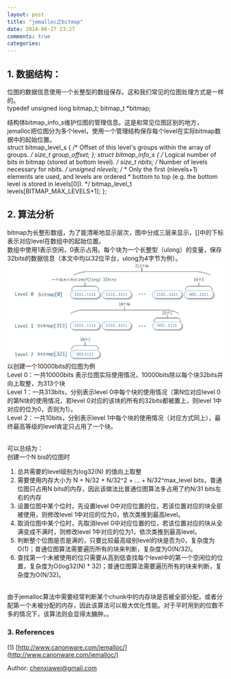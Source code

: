 ```yaml
---
layout: post
title: "jemalloc之bitmap"
date: 2014-06-27 23:27
comments: true
categories: 
---
```


## 1. 数据结构：
位图的数据信息使用一个长整型的数组保存。这和我们常见的位图处理方式是一样的。<br>
	typedef unsigned long bitmap_t;
	bitmap_t *bitmap;
	
结构体bitmap_info_s维护位图的管理信息。这是和常见位图区别的地方，jemalloc把位图分为多个level，使用一个管理结构保存每个level在实际bitmap数据中的起始位置。<br>
	struct bitmap_level_s {
		/* Offset of this level's groups within the array of groups. */
		size_t group_offset;
	};
	struct bitmap_info_s {
		/* Logical number of bits in bitmap (stored at bottom level). */
		size_t nbits;
		/* Number of levels necessary for nbits. */
		unsigned nlevels;
		/*
		 * Only the first (nlevels+1) elements are used, and levels are ordered
		 * bottom to top (e.g. the bottom level is stored in levels[0]).
		 */
		bitmap_level_t levels[BITMAP_MAX_LEVELS+1];
	};

## 2. 算法分析
bitmap为长整形数组，为了能清晰地显示层次，图中分成三层来显示，[]中的下标表示对应level在数组中的起始位置。<br>
数组中使用1表示空闲，0表示占用。每个块为一个长整型（ulong）的变量，保存32bits的数据信息（本文中均以32位平台，ulong为4字节为例）。<br>
<img src="/images/je_bmp.jpg" alt="bitmap" /><br>
以创建一个10000bits的位图为例<br>
Level 0：一共10000bits 表示位图实际使用情况，10000bits除以每个块32bits并向上取整，为313个块<br>
Level 1：一共313bits，分别表示level 0中每个块的使用情况（第N位对应level 0的第N块的使用情况，若level 0对应的该块的所有的32bits都被置上，则level 1中对应的位为0，否则为1）。<br>
Level 2：一共10bits，分别表示level 1中每个块的使用情况（对应方式同上），最终最高等级的level肯定只占用了一个块。<br>
<br>
 
可以总结为：<br>
创建一个N bis的位图时<br>
1. 总共需要的level级别为log32(N) 的值向上取整<br>
2. 需要使用内存大小为 N + N/32 + N/32^2  + … + N/32^max_level bits，普通位图只占用N bits的内存，因此该做法比普通位图算法多占用了约N/31 bits左右的内存 <br>
3. 设置位图中某个位时，先设置level 0中对应位置的位，若该位置对应的块全部被使用，则修改level 1中对应的位为0，依次类推到最高level。<br>
4. 取消位图中某个位时，先取消level 0中对应位置的位，若该位置对应的块从全满变成不满时，则修改level 1中对应的位为1，依次类推到最高level。<br>
5. 判断整个位图是否是满的，只要比较最高级别level的块是否为0，复杂度为O(1)；普通位图算法需要遍历所有的块来判断，复杂度为O(N/32)。<br>
6. 查找第一个未被使用的位只需要从高到低查找每个level中的第一个空闲位的位置，复杂度为O(log32(N) * 32)；普通位图算法需要遍历所有的块来判断，复杂度为O(N/32)。<br>
<br>
由于jemalloc算法中需要经常判断某个chunk中的内存块是否被全部分配，或者分配第一个未被分配的内存，因此该算法可以极大优化性能。对于平时用到的位数不多的情况下，该算法则会显得太臃肿。。<br>

### 3. References
(1) [http://www.canonware.com/jemalloc/](http://www.canonware.com/jemalloc/) <br>

Author: chenxiawei@gmail.com<br>